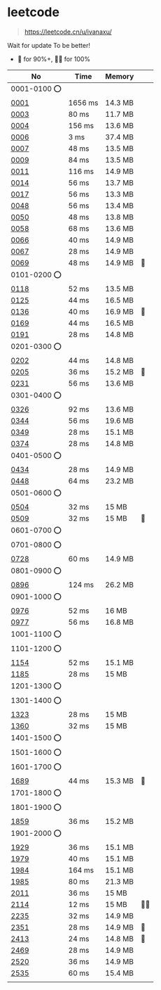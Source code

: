 # leetcode
> https://leetcode.cn/u/ivanaxu/

Wait for update To be better!
* 🔶 for 90%+, 🔶🔶 for 100% 

|No|Time|Memory||
| - | - | - | - |
|0001-0100 ⭕️|
|[0001](https://leetcode.cn/problems/two-sum/)|1656 ms|14.3 MB||
|[0003](https://leetcode.cn/problems/longest-substring-without-repeating-characters/)|80 ms|11.7 MB||
|[0004](https://leetcode.cn/problems/median-of-two-sorted-arrays/)|156 ms|13.6 MB||
|[0006](https://leetcode.cn/problems/zigzag-conversion/)|3 ms|37.4 MB||
|[0007](https://leetcode.cn/problems/reverse-integer/)|48 ms|13.5 MB||
|[0009](https://leetcode.cn/problems/palindrome-number/)|84 ms|13.5 MB||
|[0011](https://leetcode.cn/problems/container-with-most-water/)|116 ms|14.9 MB||
|[0014](https://leetcode.cn/problems/longest-common-prefix/)|56 ms|13.7 MB||
|[0017](https://leetcode.cn/problems/letter-combinations-of-a-phone-number/)|56 ms|13.3 MB||
|[0048](https://leetcode.cn/problems/rotate-image/)|56 ms|13.4 MB||
|[0050](https://leetcode.cn/problems/powx-n/)|48 ms|13.8 MB||
|[0058](https://leetcode.cn/problems/length-of-last-word/)|68 ms|13.6 MB||
|[0066](https://leetcode.cn/problems/plus-one/)|40 ms|14.9 MB||
|[0067](https://leetcode.cn/problems/add-binary)|28 ms|14.9 MB||
|[0069](https://leetcode.cn/problems/sqrtx/)|48 ms|14.9 MB|🔶|
|0101-0200 ⭕️|
|[0118](https://leetcode.cn/problems/pascals-triangle/)|52 ms|13.5 MB||
|[0125](https://leetcode.cn/problems/valid-palindrome/)|44 ms|16.5 MB||
|[0136](https://leetcode.cn/problems/single-number/)|40 ms|16.9 MB|🔶|
|[0169](https://leetcode.cn/problems/majority-element/)|44 ms|16.5 MB||
|[0191](https://leetcode.cn/problems/number-of-1-bits/)|28 ms|14.8 MB||
|0201-0300 ⭕️|
|[0202](https://leetcode.cn/problems/happy-number/)|44 ms|14.8 MB||
|[0205](https://leetcode.cn/problems/isomorphic-strings/)|36 ms|15.2 MB|🔶|
|[0231](https://leetcode.cn/problems/power-of-two/)|56 ms|13.6 MB||
|0301-0400 ⭕️|
|[0326](https://leetcode.cn/problems/power-of-three/)|92 ms|13.6 MB||
|[0344](https://leetcode.cn/problems/reverse-string/)|56 ms|19.6 MB||
|[0349](https://leetcode.cn/problems/intersection-of-two-arrays/)|28 ms|15.1 MB||
|[0374](https://leetcode.cn/problems/guess-number-higher-or-lower/)|28 ms|14.8 MB||
|0401-0500 ⭕️|
|[0434](https://leetcode.cn/problems/number-of-segments-in-a-string/)|28 ms|14.9 MB||
|[0448](https://leetcode.cn/problems/find-all-numbers-disappeared-in-an-array/)|64 ms|23.2 MB||
|0501-0600 ⭕️|
|[0504](https://leetcode.cn/problems/base-7/)|32 ms|15 MB||
|[0509](https://leetcode.cn/problems/fibonacci-number/)|32 ms|15 MB|🔶|
|0601-0700 ⭕️|
|0701-0800 ⭕️|
|[0728](https://leetcode.cn/problems/self-dividing-numbers/)|60 ms|14.9 MB||
|0801-0900 ⭕️|
|[0896](https://leetcode.cn/problems/monotonic-array/)|124 ms|26.2 MB||
|0901-1000 ⭕️|
|[0976](https://leetcode.cn/problems/largest-perimeter-triangle/)|52 ms|16 MB||
|[0977](https://leetcode.cn/problems/squares-of-a-sorted-array/)|56 ms|16.8 MB||
|1001-1100 ⭕️|
|1101-1200 ⭕️|
|[1154](https://leetcode.cn/problems/day-of-the-year/)|52 ms|15.1 MB||
|[1185](https://leetcode.cn/problems/day-of-the-week/)|28 ms|15 MB||
|1201-1300 ⭕️|
|1301-1400 ⭕️|
|[1323](https://leetcode.cn/problems/maximum-69-number/)|28 ms|15 MB||
|[1360](https://leetcode.cn/problems/number-of-days-between-two-dates/)|32 ms|15 MB||
|1401-1500 ⭕️|
|1501-1600 ⭕️|
|1601-1700 ⭕️|
|[1689](https://leetcode.cn/problems/partitioning-into-minimum-number-of-deci-binary-numbers/)|44 ms|15.3 MB|🔶|
|1701-1800 ⭕️|
|1801-1900 ⭕️|
|[1859](https://leetcode.cn/problems/sorting-the-sentence/)|36 ms|15.2 MB||
|1901-2000 ⭕️|
|[1929](https://leetcode.cn/problems/concatenation-of-array/)|36 ms|15.1 MB||
|[1979](https://leetcode.cn/problems/find-greatest-common-divisor-of-array/)|40 ms|15.1 MB||
|[1984](https://leetcode.cn/problems/minimum-difference-between-highest-and-lowest-of-k-scores/)|164 ms|15.1 MB||
|[1985](https://leetcode.cn/problems/find-the-kth-largest-integer-in-the-array/)|80 ms|21.3 MB||
|[2011](https://leetcode.cn/problems/final-value-of-variable-after-performing-operations/)|36 ms|15 MB||
|[2114](https://leetcode.cn/problems/maximum-number-of-words-found-in-sentences/)|12 ms|15 MB|🔶🔶|
|[2235](https://leetcode.cn/problems/add-two-integers/)|32 ms|14.9 MB||
|[2351](https://leetcode.cn/problems/first-letter-to-appear-twice/)|28 ms|14.9 MB|🔶|
|[2413](https://leetcode.cn/problems/smallest-even-multiple/)|24 ms|14.8 MB|🔶|
|[2469](https://leetcode.cn/problems/convert-the-temperature/)|28 ms|14.9 MB||
|[2520](https://leetcode.cn/problems/count-the-digits-that-divide-a-number/)|36 ms|14.9 MB||
|[2535](https://leetcode.cn/problems/difference-between-element-sum-and-digit-sum-of-an-array/)|60 ms|15.4 MB||
|[]()||||




